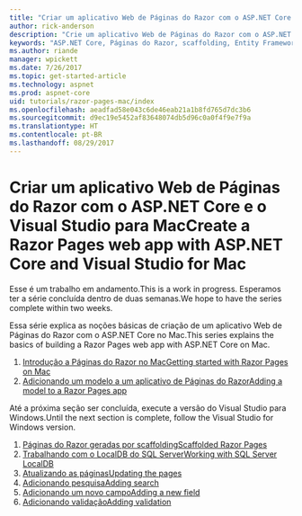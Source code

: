 ```yaml
---
title: "Criar um aplicativo Web de Páginas do Razor com o ASP.NET Core no Mac"
author: rick-anderson
description: "Crie um aplicativo Web de Páginas do Razor com o ASP.NET Core e o EF Core."
keywords: "ASP.NET Core, Páginas do Razor, scaffolding, Entity Framework Core, EF, EF Core, banco de dados, mac, macOS, Visual Studio para Mac"
ms.author: riande
manager: wpickett
ms.date: 7/26/2017
ms.topic: get-started-article
ms.technology: aspnet
ms.prod: aspnet-core
uid: tutorials/razor-pages-mac/index
ms.openlocfilehash: aeadfad58e043c6de46eab21a1b8fd765d7dc3b6
ms.sourcegitcommit: d9ec19e5452af83648074db5d96c0a0f4f9e7f9a
ms.translationtype: HT
ms.contentlocale: pt-BR
ms.lasthandoff: 08/29/2017
---
```

# <a name="create-a-razor-pages-web-app-with-aspnet-core-and-visual-studio-for-mac"></a><span data-ttu-id="8a87c-104">Criar um aplicativo Web de Páginas do Razor com o ASP.NET Core e o Visual Studio para Mac</span><span class="sxs-lookup"><span data-stu-id="8a87c-104">Create a Razor Pages web app with ASP.NET Core and Visual Studio for Mac</span></span>

<span data-ttu-id="8a87c-105">Esse é um trabalho em andamento.</span><span class="sxs-lookup"><span data-stu-id="8a87c-105">This is a work in progress.</span></span> <span data-ttu-id="8a87c-106">Esperamos ter a série concluída dentro de duas semanas.</span><span class="sxs-lookup"><span data-stu-id="8a87c-106">We hope to have the series complete within two weeks.</span></span>

<span data-ttu-id="8a87c-107">Essa série explica as noções básicas de criação de um aplicativo Web de Páginas do Razor com o ASP.NET Core no Mac.</span><span class="sxs-lookup"><span data-stu-id="8a87c-107">This series explains the basics of building a Razor Pages web app with ASP.NET Core on Mac.</span></span>

1. [<span data-ttu-id="8a87c-108">Introdução a Páginas do Razor no Mac</span><span class="sxs-lookup"><span data-stu-id="8a87c-108">Getting started with Razor Pages on Mac</span></span>](xref:tutorials/razor-pages-mac/razor-pages-start)
1. [<span data-ttu-id="8a87c-109">Adicionando um modelo a um aplicativo de Páginas do Razor</span><span class="sxs-lookup"><span data-stu-id="8a87c-109">Adding a model to a Razor Pages app</span></span>](xref:tutorials/razor-pages-mac/model)


<span data-ttu-id="8a87c-110">Até a próxima seção ser concluída, execute a versão do Visual Studio para Windows.</span><span class="sxs-lookup"><span data-stu-id="8a87c-110">Until the next section is complete, follow the Visual Studio for Windows version.</span></span>

1. [<span data-ttu-id="8a87c-111">Páginas do Razor geradas por scaffolding</span><span class="sxs-lookup"><span data-stu-id="8a87c-111">Scaffolded Razor Pages</span></span>](xref:tutorials/razor-pages/page)
1. [<span data-ttu-id="8a87c-112">Trabalhando com o LocalDB do SQL Server</span><span class="sxs-lookup"><span data-stu-id="8a87c-112">Working with SQL Server LocalDB</span></span>](xref:tutorials/razor-pages/sql)
1. [<span data-ttu-id="8a87c-113">Atualizando as páginas</span><span class="sxs-lookup"><span data-stu-id="8a87c-113">Updating the pages</span></span>](xref:tutorials/razor-pages/da1)
1. [<span data-ttu-id="8a87c-114">Adicionando pesquisa</span><span class="sxs-lookup"><span data-stu-id="8a87c-114">Adding search</span></span>](xref:tutorials/razor-pages/search)
1. [<span data-ttu-id="8a87c-115">Adicionando um novo campo</span><span class="sxs-lookup"><span data-stu-id="8a87c-115">Adding a new field</span></span>](xref:tutorials/razor-pages/new-field)
1. [<span data-ttu-id="8a87c-116">Adicionando validação</span><span class="sxs-lookup"><span data-stu-id="8a87c-116">Adding validation</span></span>](xref:tutorials/razor-pages/validation)